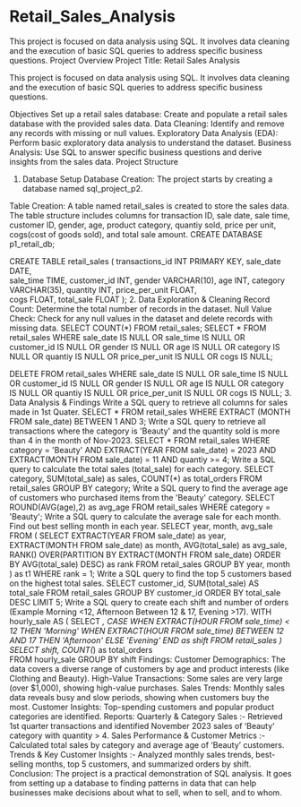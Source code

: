 # Retail_Sales_Analysis
This project is focused on data analysis using SQL. It involves data cleaning and the execution of basic SQL queries to address specific business questions.
Project Overview
Project Title: Retail Sales Analysis

This project is focused on data analysis using SQL. It involves data cleaning and the execution of basic SQL queries to address specific business questions.

Objectives
Set up a retail sales database: Create and populate a retail sales database with the provided sales data.
Data Cleaning: Identify and remove any records with missing or null values.
Exploratory Data Analysis (EDA): Perform basic exploratory data analysis to understand the dataset.
Business Analysis: Use SQL to answer specific business questions and derive insights from the sales data.
Project Structure
1. Database Setup
Database Creation: The project starts by creating a database named sql_project_p2.

Table Creation: A table named retail_sales is created to store the sales data. The table structure includes columns for transaction ID, sale date, sale time, customer ID, gender, age, product category, quantiy sold, price per unit, cogs(cost of goods sold), and total sale amount.
CREATE DATABASE p1_retail_db;

CREATE TABLE retail_sales
(
   transactions_id INT PRIMARY KEY,
   sale_date DATE,	
   sale_time TIME,
   customer_id INT,	
   gender VARCHAR(10),
   age INT,
   category VARCHAR(35),
   quantity INT,
   price_per_unit FLOAT,	
   cogs FLOAT,
   total_sale FLOAT
);
2. Data Exploration & Cleaning
Record Count: Determine the total number of records in the dataset.
Null Value Check: Check for any null values in the dataset and delete records with missing data.
SELECT COUNT(*) FROM retail_sales;
SELECT * FROM retail_sales
WHERE 
    sale_date IS NULL OR sale_time IS NULL OR customer_id IS NULL OR 
    gender IS NULL OR age IS NULL OR category IS NULL OR 
    quantiy IS NULL OR price_per_unit IS NULL OR cogs IS NULL;

DELETE FROM retail_sales
WHERE 
    sale_date IS NULL OR sale_time IS NULL OR customer_id IS NULL OR 
    gender IS NULL OR age IS NULL OR category IS NULL OR 
    quantiy IS NULL OR price_per_unit IS NULL OR cogs IS NULL;
3. Data Analysis & Findings
Write a SQL query to retrieve all columns for sales made in 1st Quater.
SELECT * FROM retail_sales
WHERE 
	EXTRACT (MONTH FROM sale_date) BETWEEN 1 AND 3;
Write a SQL query to retrieve all transactions where the category is 'Beauty' and the quantity sold is more than 4 in the month of Nov-2023.
SELECT * FROM retail_sales
WHERE 
	category = 'Beauty'
	AND 
	EXTRACT(YEAR FROM sale_date) = 2023
	AND 
	EXTRACT(MONTH FROM sale_date) = 11
	AND 
	quantiy >= 4;
Write a SQL query to calculate the total sales (total_sale) for each category.
SELECT 
	category,
	SUM(total_sale) as sales,
	COUNT(*) as total_orders
FROM
	retail_sales
GROUP BY 
	category;
Write a SQL query to find the average age of customers who purchased items from the 'Beauty' category.
SELECT 
	ROUND(AVG(age),2) as avg_age
FROM
	retail_sales
WHERE 
	category = 'Beauty';
Write a SQL query to calculate the average sale for each month. Find out best selling month in each year.
SELECT 
	year,
	month,
	avg_sale
FROM
	(
	  SELECT 
	  	  EXTRACT(YEAR FROM sale_date) as year,
		  EXTRACT(MONTH FROM sale_date) as month,
		  AVG(total_sale) as avg_sale,
		  RANK() OVER(PARTITION BY EXTRACT(MONTH FROM sale_date) ORDER BY AVG(total_sale) DESC) as rank
	  FROM 
	  	  retail_sales
	  GROUP BY 
	  	  year,
		  month
	) as t1
WHERE 
	rank = 1;
Write a SQL query to find the top 5 customers based on the highest total sales.
SELECT
	customer_id,
	SUM(total_sale) AS total_sale
FROM
	retail_sales
GROUP BY 
	customer_id
ORDER BY 
	total_sale DESC
LIMIT
	5;
Write a SQL query to create each shift and number of orders (Example Morning <12, Afternoon Between 12 & 17, Evening >17).
WITH hourly_sale
AS
(
SELECT *,
    CASE
        WHEN EXTRACT(HOUR FROM sale_time) < 12 THEN 'Morning'
        WHEN EXTRACT(HOUR FROM sale_time) BETWEEN 12 AND 17 THEN 'Afternoon'
        ELSE 'Evening'
    END as shift
FROM retail_sales
)
SELECT 
    shift,
    COUNT(*) as total_orders    
FROM hourly_sale
GROUP BY shift
Findings:
Customer Demographics: The data covers a diverse range of customers by age and product interests (like Clothing and Beauty).
High-Value Transactions: Some sales are very large (over $1,000), showing high-value purchases.
Sales Trends: Monthly sales data reveals busy and slow periods, showing when customers buy the most.
Customer Insights: Top-spending customers and popular product categories are identified.
Reports:
Quarterly & Category Sales :- Retrieved 1st quarter transactions and identified November 2023 sales of ‘Beauty’ category with quantity > 4.
Sales Performance & Customer Metrics :- Calculated total sales by category and average age of ‘Beauty’ customers.
Trends & Key Customer Insights :- Analyzed monthly sales trends, best-selling months, top 5 customers, and summarized orders by shift.
Conclusion:
The project is a practical demonstration of SQL analysis. It goes from setting up a database to finding patterns in data that can help businesses make decisions about what to sell, when to sell, and to whom.
